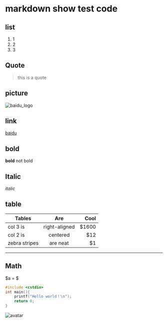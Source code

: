 # markdown show test code

## list

1. 1
2. 2
3. 3

## Quote
> this is a quote

## picture

![baidu_logo](https://ss0.bdstatic.com/5aV1bjqh_Q23odCf/static/superman/img/logo/bd_logo1_31bdc765.png)

## link

[baidu](www.baidu.com)

## bold
**bold** not bold
## Italic
*italic*
## table
| Tables        | Are           | Cool  |
| ------------- |:-------------:| -----:|
| col 3 is      | right-aligned | $1600 |
| col 2 is      | centered      |   $12 |
| zebra stripes | are neat      |    $1 |
***
## Math
$a = $
```c++
#include <cstdio>
int main(){
	printf("Hello world！\n");
	return 0;
}
```
![avatar](doge)

[doge]:data:image/png;base64,